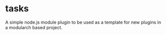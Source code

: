 # tasks
A simple node.js module plugin to be used as a template for new plugins in a modularch based project.
